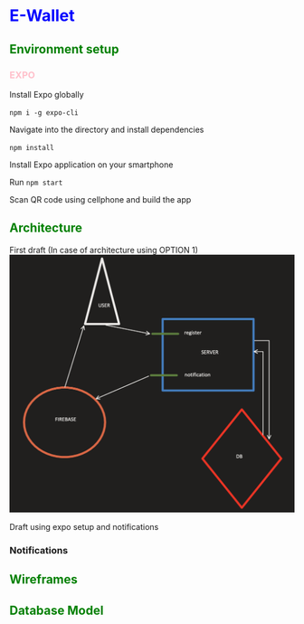 # <span style='color: blue'>E-Wallet</span>

## <span style='color: green'>Environment setup</span>

### <span style='color: pink'> EXPO</span>

Install Expo globally

`npm i -g expo-cli`

Navigate into the directory and install dependencies

`npm install`

Install Expo application on your smartphone

Run `npm start`

Scan QR code using cellphone and build the app

## <span style='color: green'>Architecture</span>

First draft (In case of architecture using OPTION 1)
![](./assets/draft_architecture.png)

Draft using expo setup and notifications

### Notifications

## <span style='color: green'>Wireframes</span>

## <span style='color: green'>Database Model</span>
